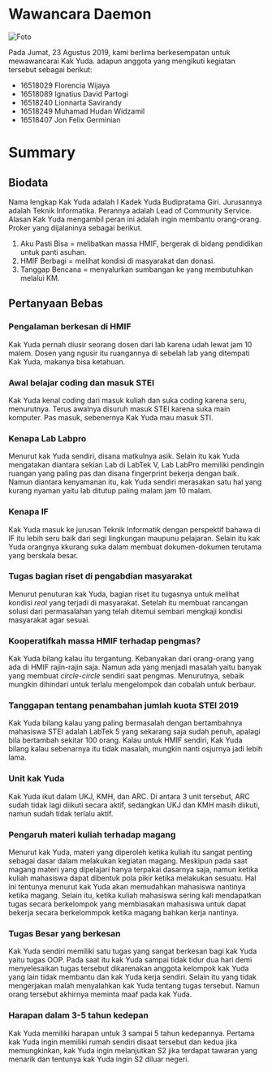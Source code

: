 # Wawancara Daemon

![Foto](./16518029-16518089-16518240-16518249-16518407.jpg)

Pada Jumat, 23 Agustus 2019, kami berlima berkesempatan untuk mewawancarai Kak Yuda.
adapun anggota yang mengikuti kegiatan tersebut sebagai berikut:
- 16518029 Florencia Wijaya
- 16518089 Ignatius David Partogi
- 16518240 Lionnarta Savirandy
- 16518249 Muhamad Hudan Widzamil
- 16518407 Jon Felix Germinian

# Summary
## Biodata
Nama lengkap Kak Yuda adalah I Kadek Yuda Budipratama Giri. Jurusannya adalah Teknik Informatika.
Perannya adalah Lead of Community Service. Alasan Kak Yuda mengambil peran ini adalah ingin membantu orang-orang.
Proker yang dijalaninya sebagai berikut.
1. Aku Pasti Bisa = melibatkan massa HMIF, bergerak di bidang pendidikan untuk panti asuhan. 
2. HMIF Berbagi = melihat kondisi di masyarakat dan donasi.
3. Tanggap Bencana = menyalurkan sumbangan ke yang membutuhkan melalui KM.
	
## Pertanyaan Bebas
### Pengalaman berkesan di HMIF
Kak Yuda pernah diusir seorang dosen dari lab karena udah lewat jam 10 malem. Dosen yang ngusir itu ruangannya di sebelah lab yang ditempati Kak Yuda, makanya bisa ketahuan.
	
### Awal belajar coding dan masuk STEI
Kak Yuda kenal coding dari masuk kuliah dan suka coding karena seru, menurutnya. Terus awalnya disuruh masuk STEI karena suka main komputer. Pas masuk, sebenernya Kak Yuda mau masuk STI. 
	
### Kenapa Lab Labpro
Menurut kak Yuda sendiri, disana matkulnya asik. Selain itu kak Yuda mengatakan diantara sekian Lab di LabTek V, Lab LabPro memiliki pendingin ruangan yang paling pas dan disana fingerprint bekerja dengan baik. Namun diantara kenyamanan itu, kak Yuda sendiri merasakan satu hal yang kurang nyaman yaitu lab ditutup paling malam jam 10 malam.
	
### Kenapa IF
Kak Yuda masuk ke jurusan Teknik Informatik dengan perspektif bahawa di IF itu lebih seru baik dari segi lingkungan maupunu pelajaran. Selain itu kak Yuda orangnya kkurang suka dalam membuat dokumen-dokumen terutama yang berskala besar.

### Tugas bagian riset di pengabdian masyarakat
Menurut penuturan kak Yuda, bagian riset itu tugasnya untuk melihat kondisi *real* yang terjadi di masyarakat. Setelah itu membuat rancangan solusi dari permasalahan yang telah ditemui sembari mengkaji kondisi masyarakat agar sesuai.

### Kooperatifkah massa HMIF terhadap pengmas?
Kak Yuda bilang kalau itu tergantung. Kebanyakan dari orang-orang yang ada di HMIF rajin-rajin saja. Namun ada yang menjadi masalah yaitu banyak yang membuat *circle-circle* sendiri saat pengmas. Menurutnya, sebaik mungkin dihindari untuk terlalu mengelompok dan cobalah untuk berbaur.

### Tanggapan tentang penambahan jumlah kuota STEI 2019
Kak Yuda bilang kalau yang paling bermasalah dengan bertambahnya mahasiswa STEI adalah LabTek 5 yang sekarang saja sudah penuh, apalagi bila bertambah sekitar 100 orang. Kalau untuk HMIF sendiri, Kak Yuda bilang kalau sebenarnya itu tidak masalah, mungkin nanti osjurnya jadi lebih lama.

### Unit kak Yuda
Kak Yuda ikut dalam UKJ, KMH, dan ARC. Di antara 3 unit tersebut, ARC sudah tidak lagi diikuti secara aktif, sedangkan UKJ dan KMH masih diikuti, namun sudah tidak terlalu aktif.

### Pengaruh materi kuliah terhadap magang
Menurut kak Yuda, materi yang diperoleh ketika kuliah itu sangat penting sebagai dasar dalam melakukan kegiatan magang. Meskipun pada saat magang materi yang dipelajari hanya terpakai dasarnya saja, namun ketika kuliah mahasiswa dapat dibentuk pola pikir ketika melakukan sesuatu. Hal ini tentunya menurut kak Yuda akan memudahkan mahasiswa nantinya ketika magang. Selain itu, ketika kuliah mahasiswa sering kali mendapatkan tugas secara berkelompok yang membiasakan mahasiswa untuk dapat bekerja secara berkelommpok ketika magang bahkan kerja nantinya.

### Tugas Besar yang berkesan
Kak Yuda sendiri memiliki satu tugas yang sangat berkesan bagi kak Yuda yaitu tugas OOP. Pada saat itu kak Yuda sampai tidak tidur dua hari demi menyelesaikan tugas tersebut dikarenakan anggota kelompok kak Yuda yang lain tidak membantu dan kak Yuda kerja sendiri. Selain itu yang tidak mengerjakan malah menyalahkan kak Yuda tentang tugas tersebut. Namun orang tersebut akhirnya meminta maaf pada kak Yuda.

### Harapan dalam 3-5 tahun kedepan
Kak Yuda memiliki harapan untuk 3 sampai 5 tahun kedepannya. Pertama kak Yuda ingin memiliki rumah sendiri disaat tersebut dan kedua jika memungkinkan, kak Yuda ingin melanjutkan S2 jika terdapat tawaran yang menarik dan tentunya kak Yuda ingin S2 diluar negeri.
